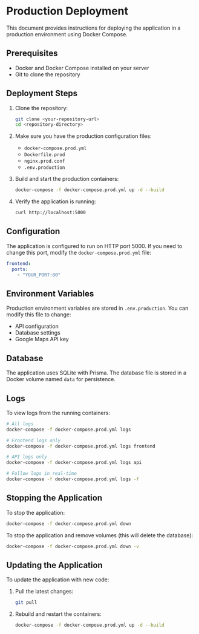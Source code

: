 # Production Deployment

This document provides instructions for deploying the application in a production environment using Docker Compose.

## Prerequisites

- Docker and Docker Compose installed on your server
- Git to clone the repository

## Deployment Steps

1. Clone the repository:
   ```bash
   git clone <your-repository-url>
   cd <repository-directory>
   ```

2. Make sure you have the production configuration files:
   - `docker-compose.prod.yml`
   - `Dockerfile.prod`
   - `nginx.prod.conf`
   - `.env.production`

3. Build and start the production containers:
   ```bash
   docker-compose -f docker-compose.prod.yml up -d --build
   ```

4. Verify the application is running:
   ```bash
   curl http://localhost:5000
   ```

## Configuration

The application is configured to run on HTTP port 5000. If you need to change this port, modify the `docker-compose.prod.yml` file:

```yaml
frontend:
  ports:
    - "YOUR_PORT:80"
```

## Environment Variables

Production environment variables are stored in `.env.production`. You can modify this file to change:

- API configuration
- Database settings
- Google Maps API key

## Database

The application uses SQLite with Prisma. The database file is stored in a Docker volume named `data` for persistence.

## Logs

To view logs from the running containers:

```bash
# All logs
docker-compose -f docker-compose.prod.yml logs

# Frontend logs only
docker-compose -f docker-compose.prod.yml logs frontend

# API logs only
docker-compose -f docker-compose.prod.yml logs api

# Follow logs in real-time
docker-compose -f docker-compose.prod.yml logs -f
```

## Stopping the Application

To stop the application:

```bash
docker-compose -f docker-compose.prod.yml down
```

To stop the application and remove volumes (this will delete the database):

```bash
docker-compose -f docker-compose.prod.yml down -v
```

## Updating the Application

To update the application with new code:

1. Pull the latest changes:
   ```bash
   git pull
   ```

2. Rebuild and restart the containers:
   ```bash
   docker-compose -f docker-compose.prod.yml up -d --build
